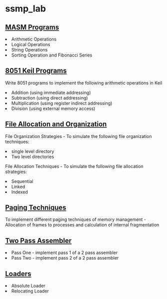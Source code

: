 # ssmp_lab

<h2><a href="https://github.com/amrutaanandan/ssmp_lab/tree/main/MASM%20programs">MASM Programs</a></h2>
<p>
<li>Arithmetic Operations</li>
<li>Logical Operations</li>
<li>String Operations</li>
<li>Sorting Operation and Fibonacci Series</li></p>

<h2><a href="https://github.com/amrutaanandan/ssmp_lab/tree/main/8051%20Keil%20Programs">8051 Keil Programs</a></h2>
<p>Write 8051 programs to implement the following arithmetic operations in Keil</p>
<p>
<li>Addition (using immediate addressing)</li>
<li>Subtraction (using direct addressing)</li>
<li>Multiplication (using register indirect addressing)</li>
<li>Division (using external memory access)</li>
</p>

<h2><a href="https://github.com/amrutaanandan/ssmp_lab/tree/main/File%20Allocation%20and%20Organization">File Allocation and Organization</a></h2>
<p>File Organization Strategies - To simulate the following file organization techniques:
<li>single level directory</li>
<li>Two level directories</li><p>
<p>File Allocation Techniques - To simulate the following file allocation strategies:
<li>Sequential</li>
<li>Linked</li>
<li>Indexed</li></p>

<h2><a href="https://github.com/amrutaanandan/ssmp_lab/tree/main/Paging%20Techniques">Paging Techniques</a></h2>
<p>To implement different paging techniques of memory management - Allocation of frames to processes and calculation of internal fragmentation</p>

<h2><a href="https://github.com/amrutaanandan/ssmp_lab/tree/main/Two%20Pass%20Assembler">Two Pass Assembler<a/></h2>
<p><li>Pass One - implement pass 1 of a 2 pass assembler</li>
<li>Pass Two - implement pass 2 of a 2 pass assembler</li></p>

<h2><a href="https://github.com/amrutaanandan/ssmp_lab/tree/main/Loaders">Loaders</a></h2>
<p><li>Absolute Loader</li>
<li>Relocating Loader</li></p>


